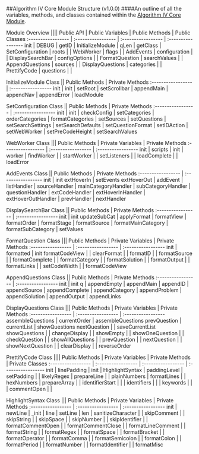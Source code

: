 ##Algorithm IV Core Module Structure (v1.0.0)
####An outline of all the variables, methods, and classes contained within the [Algorithm IV Core Module](https://github.com/imaginate/algorithmIV/blob/master/src/algorithmIVCore.js).


Module Overview ||||
Public API         | Public Variables   | Public Methods     | Public Classes
:----------------- | :----------------- | :----------------- | :-----------------
init               | DEBUG              | getID              | InitializeModule
                   | qLen               | getClass           | SetConfiguration
                   | roots              |                    | WebWorker
                   | flags              |                    | AddEvents
                   | configuration      |                    | DisplaySearchBar
                   | configOptions      |                    | FormatQuestion
                   | searchValues       |                    | AppendQuestions
                   | sources            |                    | DisplayQuestions
                   | categories         |                    | PrettifyCode
                   | questions          |                    |

InitializeModule Class ||
Public Methods     | Private Methods
:----------------- | :-----------------
init               | init
                   | setRoot
                   | setScrollbar
                   | appendMain
                   | appendNav
                   | appendError
                   | loadModule

SetConfiguration Class ||
Public Methods     | Private Methods
:----------------- | :-----------------
init               | init
                   | checkConfig
                   | setCategories
                   | orderCategories
                   | formatCategories
                   | setSources
                   | setQuestions
                   | setSearchSettings
                   | setSearchDefaults
                   | setQuestionFormat
                   | setIDAction
                   | setWebWorker
                   | setPreCodeHeight
                   | setSearchValues

WebWorker Class |||
Public Methods     | Private Variables  | Private Methods
:----------------- | :----------------- | :-----------------
init               | scripts            | init
                   | worker             | findWorker
                   |                    | startWorker
                   |                    | setListeners
                   |                    | loadComplete
                   |                    | loadError

AddEvents Class ||
Public Methods     | Private Methods
:----------------- | :-----------------
init               | init
extHoverIn         | setEvents
extHoverOut        | addEvent
                   | listHandler
                   | sourceHandler
                   | mainCategoryHandler
                   | subCategoryHandler
                   | questionHandler
                   | extCodeHandler
                   | extHoverInHandler
                   | extHoverOutHandler
                   | prevHandler
                   | nextHandler

DisplaySearchBar Class ||
Public Methods     | Private Methods
:----------------- | :-----------------
init               | init
updateSubCat       | applyFormat
                   | formatView
                   | formatOrder
                   | formatStage
                   | formatSource
                   | formatMainCategory
                   | formatSubCategory
                   | setValues

FormatQuestion Class |||
Public Methods     | Private Variables  | Private Methods
:----------------- | :----------------- | :-----------------
init               | formatted          | init
formatCodeView     |                    | clearFormat
                   |                    | formatID
                   |                    | formatSource
                   |                    | formatComplete
                   |                    | formatCategory
                   |                    | formatSolution
                   |                    | formatOutput
                   |                    | formatLinks
                   |                    | setCodeWidth
                   |                    | formatCodeView

AppendQuestions Class ||
Public Methods     | Private Methods
:----------------- | :-----------------
init               | init
q                  | appendEmpty
                   | appendMain
                   | appendID
                   | appendSource
                   | appendComplete
                   | appendCategory
                   | appendProblem
                   | appendSolution
                   | appendOutput
                   | appendLinks

DisplayQuestions Class |||
Public Methods     | Private Variables  | Private Methods
:----------------- | :----------------- | :-----------------
assembleQuestions  | currentOrder       | assembleQuestions
prevQuestion       | currentList        | showQuestions
nextQuestion       |                    | saveCurrentList
showQuestions      |                    | changeDisplay
                   |                    | showEmpty
                   |                    | showOneQuestion
                   |                    | checkQuestion
                   |                    | showAllQuestions
                   |                    | prevQuestion
                   |                    | nextQuestion
                   |                    | showNextQuestion
                   |                    | clearDisplay
                   |                    | reverseOrder

PrettifyCode Class ||||
Public Methods     | Private Variables  | Private Methods    | Private Classes
:----------------- | :----------------- | :----------------- | :-----------------
init               | linePadding        | init               | HighlightSyntax
                   | paddingLevel       | setPadding         |
                   | likelyRegex        | prepareLine        |
                   | plainNumbers       | formatLines        |
                   | hexNumbers         | prepareArray       |
                   | identifierStart    |                    |
                   | identifiers        |                    |
                   | keywords           |                    |
                   | commentOpen        |                    |

HighlightSyntax Class |||
Public Methods     | Private Variables  | Private Methods
:----------------- | :----------------- | :-----------------
init               | newLine            | _init
                   | line               | setLine
                   | len                | sanitizeCharacter
                   |                    | skipComment
                   |                    | skipString
                   |                    | skipSpace
                   |                    | skipNumber
                   |                    | skipIdentifier
                   |                    | formatCommentOpen
                   |                    | formatCommentClose
                   |                    | formatLineComment
                   |                    | formatString
                   |                    | formatRegex
                   |                    | formatSpace
                   |                    | formatBracket
                   |                    | formatOperator
                   |                    | formatComma
                   |                    | formatSemicolon
                   |                    | formatColon
                   |                    | formatPeriod
                   |                    | formatNumber
                   |                    | formatIdentifier
                   |                    | formatMisc